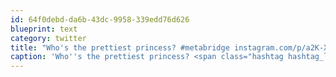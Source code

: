```yaml
---
id: 64f0debd-da6b-43dc-9958-339edd76d626
blueprint: text
category: twitter
title: "Who's the prettiest princess? #metabridge instagram.com/p/a2K-XpEg8G/"
caption: 'Who''s the prettiest princess? <span class="hashtag hashtag_local">#<a href="http://tweettemp.darylchymko.ca/?tag=metabridge">metabridge</a> <a href="http://instagram.com/p/a2K-XpEg8G/" title="http://instagram.com/p/a2K-XpEg8G/" class="link link_untco">instagram.com/p/a2K-XpEg8G/</a>'
---
```

